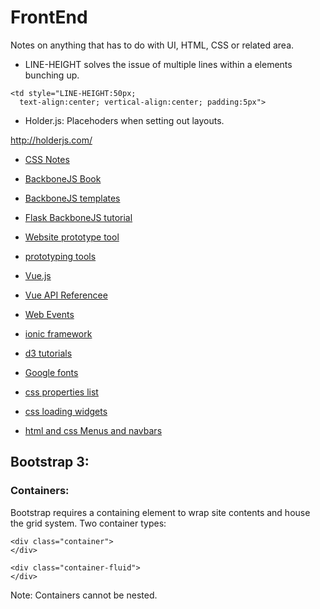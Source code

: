 # FrontEnd
Notes on anything that has to do with UI, HTML, CSS or related area. 


* LINE-HEIGHT solves the issue of multiple lines within a <td></td> elements
  bunching up.
```
<td style="LINE-HEIGHT:50px;
  text-align:center; vertical-align:center; padding:5px">
```
* Holder.js:
Placehoders when setting out layouts.

http://holderjs.com/

* [CSS Notes](https://github.com/bdastur/notes/tree/master/frontend/css.md)

* [BackboneJS Book](https://addyosmani.com/backbone-fundamentals/#backbone-basics)
* [BackboneJS templates](https://www.tutorialrepublic.com/twitter-bootstrap-tutorial/bootstrap-grid-examples.php)
* [Flask BackboneJS tutorial](http://simplectic.com/blog/2014/flask-todomvc-part1/)
* [Website prototype tool](https://www.justinmind.com/examples)
* [prototyping tools](https://www.shopify.com/partners/blog/62745923-5-of-the-best-prototyping-tools-to-test-out-your-web-and-mobile-designs)
* [Vue.js](https://vuejs.org/v2/guide/index.html)
* [Vue API Referencee](https://vuejs.org/v2/api/#Instance-Properties)
* [Web Events](https://developer.mozilla.org/en-US/docs/Web/Events)
* [ionic framework](https://ionicframework.com/docs/v1/components/)
* [d3 tutorials](https://github.com/d3/d3/wiki/Tutorials)
* [Google fonts](https://developers.google.com/fonts/docs/getting_started)
* [css properties list](https://htmldog.com/references/css/properties/)
* [css loading widgets](https://loading.io/css/)
* [html and css Menus and navbars](https://www.w3schools.com/howto/howto_css_icon_bar.asp)

## Bootstrap 3:

### Containers:
Bootstrap requires a containing element to wrap site contents and house the grid system.
Two container types:
```
<div class="container">
</div>
```

```
<div class="container-fluid">
</div>
```

Note: Containers cannot be nested.


